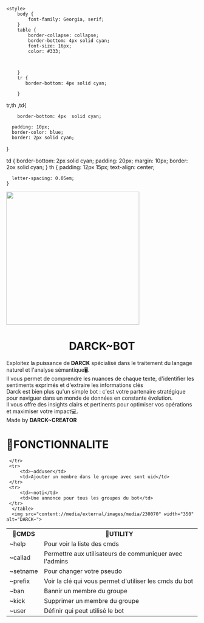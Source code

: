 
    <style>
        body {
            font-family: Georgia, serif;
        }
        table {
            border-collapse: collapse;
            border-bottom: 4px solid cyan;
            font-size: 16px;
            color: #333;
    
      
      
        }
        tr {
           border-bottom: 4px solid cyan;
            
        }
  tr,th ,td{
     
        border-bottom: 4px  solid cyan;

      padding: 10px;
      border-color: blue;
      border: 2px solid cyan;
  }

  td {
 border-bottom: 2px solid cyan;
      padding: 20px;
     margin: 10px;
     border: 2ox solid cyan;
  }
   th {
      padding: 12px 15px;
      text-align: center;
    
   
      
      letter-spacing: 0.05em;
    }
 
</style>

<body> 
    <img src="content://media/external/images/media/230051" width="350" alt="">
    <h1 style="text-align: center;">DARCK~BOT</h1>
   <p> Exploitez la puissance de<b> DARCK</b> spécialisé dans le traitement du langage naturel et l'analyse sémantique🖥.<br> Il vous permet de comprendre les nuances de chaque texte, d'identifier les sentiments exprimés et d'extraire les informations clés<br>
 Darck est bien plus qu'un simple bot : c'est votre partenaire stratégique pour naviguer dans un monde de données en constante évolution.<br> Il vous offre des insights clairs et pertinents pour optimiser vos opérations et maximiser votre impact💻.<br> Made by
 <b>DARCK~CREATOR</b> </p>
 <h1>📍FONCTIONNALITE </h1> 
 <table>
     <tr>
     <th>🔑CMDS</th>
     <th>🔎UTILITY</th>
     </tr>
     <tr>
         <td>~help</td>
         <td>Pour voir la liste des cmds</td>
     </tr>
     <tr>
         <td>~callad</td>
         <td>Permettre aux utilisateurs de communiquer avec l'admins</td>
     </tr>
     <tr>
         <td>~setname</td>
         <td>Pour changer votre pseudo</td>
     </tr>
     <tr>
         <td>~prefix</td>
         <td>Voir la clé qui vous permet d'utiliser les cmds du bot </td>
     </tr>
     <tr>
         <td>~ban</td>
         <td>Bannir un membre du groupe</td>
     </tr>
     <tr>
         <td>~kick</td>
         <td>Supprimer un membre du groupe</td>
     </tr>
     <tr>
         <td>~user</td>
         <td>Définir qui peut utilisé le bot</td>
         
     </tr>
     <tr>
         <td>~adduser</td>
         <td>Ajouter un membre dans le groupe avec sont uid</td>
     </tr>
     <tr>
         <td>~noti</td>
         <td>Une annonce pour tous les groupes du bot</td>
     </tr>
      </table>
      <img src="content://media/external/images/media/230070" width="350" alt="DARCK~">
                            
 
</body>
